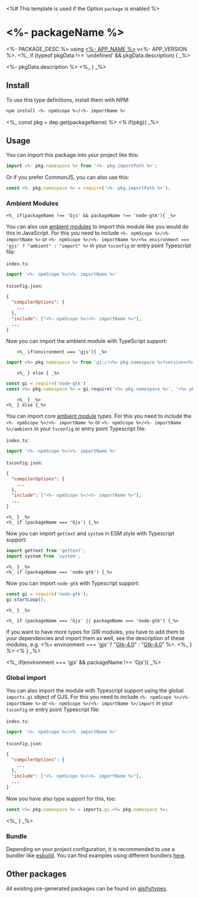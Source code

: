 <%# This template is used if the Option `package` is enabled %>
# <%- packageName %>

<%- PACKAGE_DESC %> using [<%- APP_NAME %>](<%- APP_SOURCE %>) v<%- APP_VERSION %>.
<%_ if (typeof pkgData !== 'undefined' && pkgData.description) { _%>

<%- pkgData.description %>
<%_ } _%>

## Install

To use this type definitions, install them with NPM:
```bash
npm install <%- npmScope %>/<%- importName %>
```

<%_ const pkg = dep.get(packageName) _%>
<%_ if(pkg){ _%>
## Usage

You can import this package into your project like this:
```ts
import <%- pkg.namespace %> from '<%- pkg.importPath %>';
```

Or if you prefer CommonJS, you can also use this:
```ts
const <%- pkg.namespace %> = require('<%- pkg.importPath %>');
```

### Ambient Modules

    <%_ if(packageName !== 'Gjs' && packageName !== 'node-gtk'){ _%>
You can also use [ambient modules](https://github.com/gjsify/ts-for-gir/tree/main/packages/cli#ambient-modules) to import this module like you would do this in JavaScript.
For this you need to include `<%- npmScope %>/<%- importName %>` or `<%- npmScope %>/<%- importName %>/<%= environment === 'gjs' ? "ambient" : "import" %>` in your `tsconfig` or entry point Typescript file:

`index.ts`:
```ts
import '<%- npmScope %>/<%- importName %>'
```

`tsconfig.json`:
```json
{
  "compilerOptions": {
    ...
  },
  "include": ["<%- npmScope %>/<%- importName %>"],
  ...
}
```

Now you can import the ambient module with TypeScript support: 

        <%_ if(environment === 'gjs'){ _%>
```ts
import <%= pkg.namespace %> from 'gi://<%= pkg.namespace %>?version=<%= pkg.version %>';
```
        <%_ } else { _%>
```ts
const gi = require('node-gtk')
const <%= pkg.namespace %> = gi.require('<%= pkg.namespace %>', '<%= pkg.version %>')
```
        <%_ } _%>
    <%_ } else {_%>
You can import core [ambient module](https://github.com/gjsify/ts-for-gir/tree/main/packages/cli#ambient-modules) types.
For this you need to include the `<%- npmScope %>/<%- importName %>` or `<%- npmScope %>/<%- importName %>/ambient` in your `tsconfig` or entry point Typescript file:
    
`index.ts`:
```ts
import '<%- npmScope %>/<%- importName %>'
```

`tsconfig.json`:
```json
{
  "compilerOptions": {
    ...
  },
  "include": ["<%- npmScope %>/<%- importName %>"],
  ...
}
```
    
    <%_ } _%>
    <%_ if (packageName === 'Gjs') {_%>

Now you can import `gettext` and `system` in ESM style with Typescript support:

```ts
import gettext from 'gettext';
import system from 'system';
```

    <%_ } _%>
    <%_ if (packageName === 'node-gtk') {_%>

Now you can import `node-gtk` with Typescript support:
```ts
const gi = require('node-gtk');
gi.startLoop();
```
    <%_ } _%>

    <%_ if (packageName === 'Gjs' || packageName === 'node-gtk') {_%>
If you want to have more types for GIR modules, you have to add them to your dependencies and import them as well, see the description of these modules, e.g. <%= environment === 'gjs' ? "[Gtk-4.0](https://www.npmjs.com/package/@girs/gtk-4.0)" : "[Gtk-4.0](https://www.npmjs.com/package/@girs/node-gtk-4.0)" %>.
    <%_ } _%>
<%_ } _%>

<%_ if(environment === 'gjs' && packageName !== 'Gjs'){ _%>
### Global import

You can also import the module with Typescript support using the global `imports.gi` object of GJS.
For this you need to include `<%- npmScope %>/<%- importName %>` or `<%- npmScope %>/<%- importName %>/import` in your `tsconfig` or entry point Typescript file:

`index.ts`:
```ts
import '<%- npmScope %>/<%- importName %>'
```

`tsconfig.json`:
```json
{
  "compilerOptions": {
    ...
  },
  "include": ["<%- npmScope %>/<%- importName %>"],
  ...
}
```

Now you have also type support for this, too:

```ts
const <%= pkg.namespace %> = imports.gi.<%= pkg.namespace %>;
```
<%_ } _%>

### Bundle

Depending on your project configuration, it is recommended to use a bundler like [esbuild](https://esbuild.github.io/). You can find examples using different bundlers [here](https://github.com/gjsify/ts-for-gir/tree/main/examples).

## Other packages

All existing pre-generated packages can be found on [gjsify/types](https://github.com/gjsify/types).
